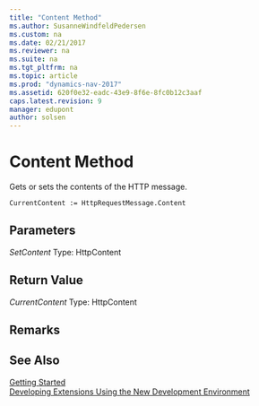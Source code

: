 ```yaml
---
title: "Content Method"
ms.author: SusanneWindfeldPedersen
ms.custom: na
ms.date: 02/21/2017
ms.reviewer: na
ms.suite: na
ms.tgt_pltfrm: na
ms.topic: article
ms.prod: "dynamics-nav-2017"
ms.assetid: 620f0e32-eadc-43e9-8f6e-8fc0b12c3aaf
caps.latest.revision: 9
manager: edupont
author: solsen
---
```


# Content Method

Gets or sets the contents of the HTTP message.

```
CurrentContent := HttpRequestMessage.Content
```

## Parameters
*SetContent*
Type: HttpContent

## Return Value
*CurrentContent*
Type: HttpContent

## Remarks

## See Also
[Getting Started](newdev-get-started.md)  
[Developing Extensions Using the New Development Environment](newdev-dev-overview.md)
